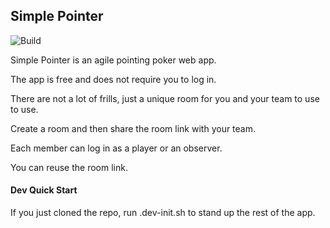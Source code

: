 ## Simple Pointer
![Build](https://github.com/jwhulette/SimplePointer/workflows/Build/badge.svg)


Simple Pointer is an agile pointing poker web app.

The app is free and does not require you to log in.

There are not a lot of frills, just a unique room for you and your team to use to use.


Create a room and then share the room link with your team.

Each member can log in as a player or an observer.

You can reuse the room link.


#### Dev Quick Start

If you just cloned the repo, run .dev-init.sh to stand up the rest of the app.